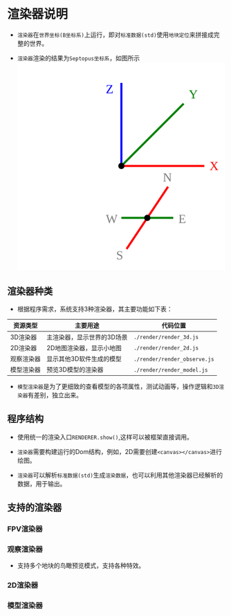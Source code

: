 # 渲染器说明

* `渲染器`在`世界坐标(B坐标系)`上运行，即对`标准数据(std)`使用`地块定位`来拼接成完整的世界。

* `渲染器`渲染的结果为`Septopus坐标系`，如图所示
![Septopus坐标系](../images/ax.septopus.svg)

## 渲染器种类

* 根据程序需求，系统支持3种渲染器，其主要功能如下表：

|  资源类型   | 主要用途  | 代码位置  |
|  ----  | ----  | ----  |
|  3D渲染器  | 主渲染器，显示世界的3D场景  | `./render/render_3d.js`  |
|  2D渲染器 | 2D地图渲染器，显示小地图  | `./render/render_2d.js`  |
|  观察渲染器  | 显示其他3D软件生成的模型  | `./render/render_observe.js`  |
|  模型渲染器  | 预览3D模型的渲染器  | `./render/render_model.js`  |

* `模型渲染器`是为了更细致的查看模型的各项属性，测试动画等，操作逻辑和`3D渲染器`有差别，独立出来。

## 程序结构

* 使用统一的渲染入口`RENDERER.show()`,这样可以被框架直接调用。

* `渲染器`需要构建运行的Dom结构，例如，2D需要创建`<canvas></canvas>`进行绘图。

* `渲染器`可以解析`标准数据(std)`生成`渲染数据`，也可以利用其他渲染器已经解析的数据，用于输出。

## 支持的渲染器

### FPV渲染器

### 观察渲染器

* 支持多个地块的鸟瞰预览模式，支持各种特效。

### 2D渲染器

### 模型渲染器